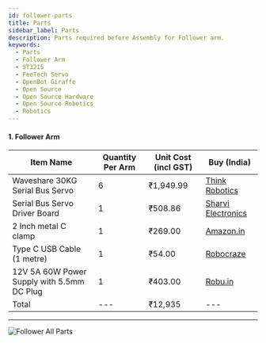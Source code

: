 ```yaml
---
id: follower-parts
title: Parts
sidebar_label: Parts
description: Parts required before Assembly for Follower arm.
keywords:
  - Parts
  - Follower Arm
  - ST3215
  - FeeTech Servo
  - OpenBot Giraffe
  - Open Source
  - Open Source Hardware
  - Open Source Robotics
  - Robotics
---
```


<!-- @format -->

#### 1. Follower Arm

| Item Name                                  | Quantity Per Arm | Unit Cost (incl GST) | Buy (India)                                                                                                                                                                                                                                                                                                                                                                                                                          |
| ------------------------------------------ | ---------------- | -------------------- | ------------------------------------------------------------------------------------------------------------------------------------------------------------------------------------------------------------------------------------------------------------------------------------------------------------------------------------------------------------------------------------------------------------------------------------ |
| Waveshare 30KG Serial Bus Servo            | 6                | ₹1,949.99            | [Think Robotics](https://thinkrobotics.com/products/30kg-serial-bus-servo-high-precision-and-torque-with-encoder?variant=44399778169149&country=IN¤cy=INR&utm_medium=product_sync&utm_source=google&utm_content=sag_organic&utm_campaign=sag_organic&utm_source=googleads&utm_medium=cpc&gad_source=1&gad_campaignid=18347254777&gclid=Cj0KCQjw0qTCBhCmARIsAAj8C4ZDflwdPUv_pBn_uVcO5QZiu6YQNuyX5HaoNUr8UGUoSLmTD4PTMfQaApOWEALw_wcB) |
| Serial Bus Servo Driver Board              | 1                | ₹508.86              | [Sharvi Electronics](https://sharvielectronics.com/product/serial-bus-servo-driver-board-integrates-servo-power-supply-and-control-circuit-applicable-for-st-sc-series-serial-bus-servos-waveshare/)                                                                                                                                                                                                                                 |
| 2 Inch metal C clamp                       | 1                | ₹269.00              | [Amazon.in](https://www.amazon.in/Eastman-E-2036-C-CLAMP-INCH-2036/dp/B09F9F1KTF?th=1)                                                                                                                                                                                                                                                                                                                                               |
| Type C USB Cable (1 metre)                 | 1                | ₹54.00               | [Robocraze](https://robocraze.com/products/type-c-usb-cable-1-metre?variant=40193636303001&country=IN¤cy=INR&utm_medium=product_sync&utm_source=google&utm_content=sag_organic&utm_campaign=sag_organic&campaignid=21590308288&adgroupid=&keyword=&device=c&gad_source=1&gclid=Cj0KCQjwqIm_BhDnARIsAKBYcmuNnQNnYDXqS_BIkwa01enR4i1DLvQ--OMAT0BC9CL8HVrOcXE4uf0aAkGMEALw_wcB)                                                         |
| 12V 5A 60W Power Supply with 5.5mm DC Plug | 1                | ₹403.00              | [Robu.in](https://robu.in/product/orange-ac-100-240v-to-dc-12v-5a-60w-power-adapter/)                                                                                                                                                                                                                                                                                                                                                |
| Total                                      | ---              | ₹12,935              | ---                                                                                                                                                                                                                                                                                                                                                                                                                                  |

---

<img src="/img/follower_all_parts.jpeg" alt="Follower All Parts" />
